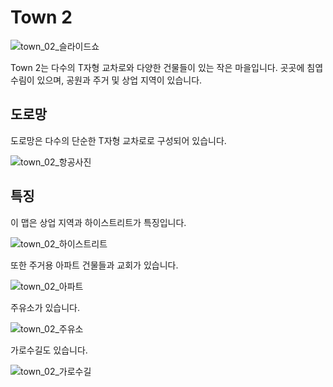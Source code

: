 # Town 2

![town_02_슬라이드쇼](../img/catalogue/maps/town02/town02_panorama.webp)

Town 2는 다수의 T자형 교차로와 다양한 건물들이 있는 작은 마을입니다. 곳곳에 침엽수림이 있으며, 공원과 주거 및 상업 지역이 있습니다.

## 도로망

도로망은 다수의 단순한 T자형 교차로로 구성되어 있습니다.

![town_02_항공사진](../img/catalogue/maps/town02/town02aerial.webp)

## 특징

이 맵은 상업 지역과 하이스트리트가 특징입니다.

![town_02_하이스트리트](../img/catalogue/maps/town02/town02_highstreet.webp)

또한 주거용 아파트 건물들과 교회가 있습니다.

![town_02_아파트](../img/catalogue/maps/town02/town02_apartments.webp)

주유소가 있습니다.

![town_02_주유소](../img/catalogue/maps/town02/town02_gas.webp)

가로수길도 있습니다.

![town_02_가로수길](../img/catalogue/maps/town02/town02_tree_road.webp)